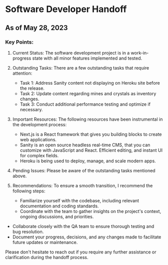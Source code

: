 # Software Developer Handoff 

## As of May 28, 2023

### Key Points:

1. Current Status: The software development project is in a work-in-progress state with all minor features implemented and tested.

2. Outstanding Tasks: There are a few outstanding tasks that require attention:
   - Task 1: Address Sanity content not displaying on Heroku site before the release.
   - Task 2: Update content regarding mines and crystals as inventory changes.
   - Task 3: Conduct additional performance testing and optimize if necessary.

3. Important Resources: The following resources have been instrumental in the development process:
   - Next.js is a React framework that gives you building blocks to create web applications.
   - Sanity is an open source headless real-time CMS, that you can customize with JavaScript and React. Efficient editing, and instant UI for complex fields.
   - Heroku is being used to deploy, manage, and scale modern apps.

4. Pending Issues: Please be aware of the outstanding tasks mentioned above.

5. Recommendations: To ensure a smooth transition, I recommend the following steps:
   - Familiarize yourself with the codebase, including relevant documentation and coding standards.
   - Coordinate with the team to gather insights on the project's context, ongoing discussions, and priorities.
  - Collaborate closely with the QA team to ensure thorough testing and bug resolution.
  - Document your progress, decisions, and any changes made to facilitate future updates or maintenance.

Please don't hesitate to reach out if you require any further assistance or clarification during the handoff process.
